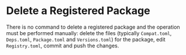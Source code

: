 # Delete a Registered Package

There is no command to delete a registered package and the operation
must be performed manually: delete the files (typically `Compat.toml`,
`Deps.toml`, `Package.toml` and `Versions.toml`) for the package, edit
`Registry.toml`, commit and push the changes.
